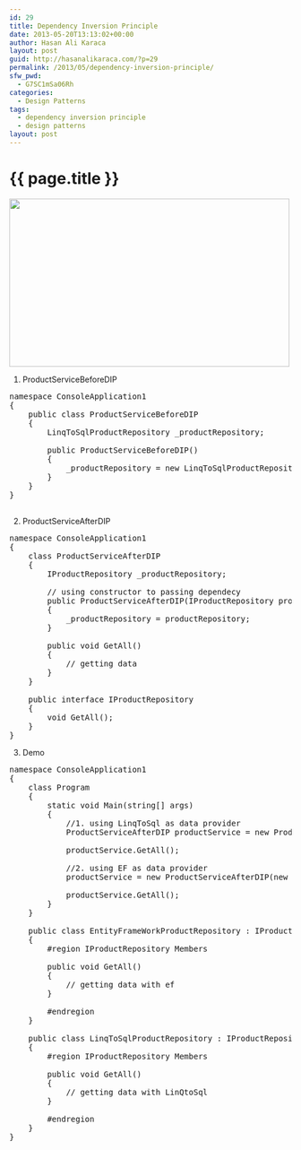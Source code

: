 ```yaml
---
id: 29
title: Dependency Inversion Principle
date: 2013-05-20T13:13:02+00:00
author: Hasan Ali Karaca
layout: post
guid: http://hasanalikaraca.com/?p=29
permalink: /2013/05/dependency-inversion-principle/
sfw_pwd:
  - G7SC1mSa06Rh
categories:
  - Design Patterns
tags:
  - dependency inversion principle
  - design patterns
layout: post
---
```


{{ page.title }}
================

<img style="height:300px;width:500px" src="http://ircmaxell.github.io/DontBeStupid-Presentation/assets/images/dependency_inversion_principle.jpg" alt="" />

1. ProductServiceBeforeDIP

<pre class="brush: csharp; title: ; notranslate" title="">namespace ConsoleApplication1
{
    public class ProductServiceBeforeDIP
    {
        LinqToSqlProductRepository _productRepository;

        public ProductServiceBeforeDIP()
        {
            _productRepository = new LinqToSqlProductRepository();
        }
    }
}

</pre>

2. ProductServiceAfterDIP

<pre class="brush: csharp; title: ; notranslate" title="">namespace ConsoleApplication1
{
    class ProductServiceAfterDIP
    {
        IProductRepository _productRepository;

        // using constructor to passing dependecy
        public ProductServiceAfterDIP(IProductRepository productRepository)
        {
            _productRepository = productRepository;
        }

        public void GetAll()
        {
            // getting data
        }
    }

    public interface IProductRepository
    {
        void GetAll();
    }
}
</pre>

3. Demo

<pre class="brush: csharp; title: ; notranslate" title="">namespace ConsoleApplication1
{
    class Program
    {
        static void Main(string[] args)
        {
            //1. using LinqToSql as data provider
            ProductServiceAfterDIP productService = new ProductServiceAfterDIP(new LinqToSqlProductRepository());

            productService.GetAll();

            //2. using EF as data provider
            productService = new ProductServiceAfterDIP(new EntityFrameWorkProductRepository());

            productService.GetAll();
        }
    }

    public class EntityFrameWorkProductRepository : IProductRepository
    {
        #region IProductRepository Members

        public void GetAll()
        {
            // getting data with ef
        }

        #endregion
    }

    public class LinqToSqlProductRepository : IProductRepository
    {
        #region IProductRepository Members

        public void GetAll()
        {
            // getting data with LinQtoSql
        }

        #endregion
    }
}
</pre>
 